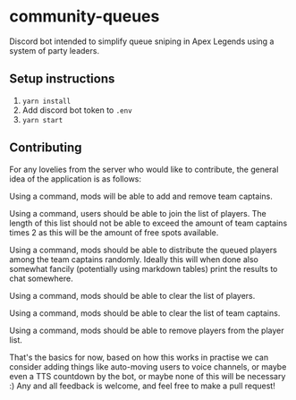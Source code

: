 # community-queues
Discord bot intended to simplify queue sniping in Apex Legends using a system of party leaders.

## Setup instructions
1. ```yarn install```
2. Add discord bot token to ```.env```
3. ```yarn start```

## Contributing
For any lovelies from the server who would like to contribute, the general idea of the application is as follows:

Using a command, mods will be able to add and remove team captains.

Using a command, users should be able to join the list of players. The length of this list should not be able to exceed the amount of team captains times 2 as this will be the amount of free spots available.

Using a command, mods should be able to distribute the queued players among the team captains randomly. Ideally this will when done also somewhat fancily (potentially using markdown tables) print the results to chat somewhere.

Using a command, mods should be able to clear the list of players.

Using a command, mods should be able to clear the list of team captains.

Using a command, mods should be able to remove players from the player list.

That's the basics for now, based on how this works in practise we can consider adding things like auto-moving users to voice channels, or maybe even a TTS countdown by the bot, or maybe none of this will be necessary :)
Any and all feedback is welcome, and feel free to make a pull request!